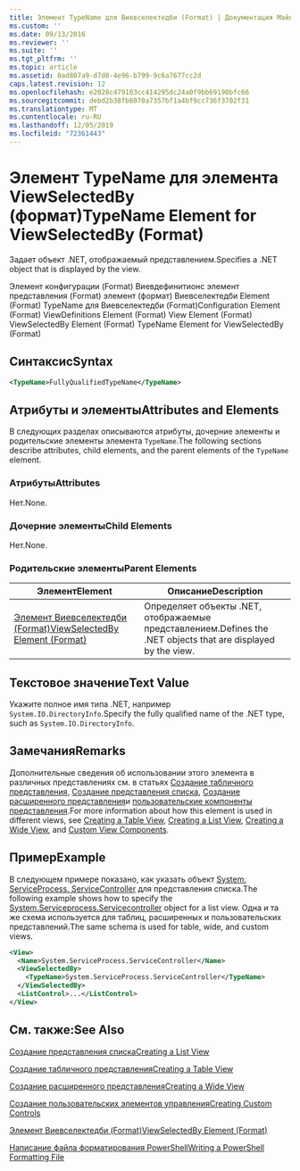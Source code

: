 ```yaml
---
title: Элемент TypeName для Виевселектедби (Format) | Документация Майкрософт
ms.custom: ''
ms.date: 09/13/2016
ms.reviewer: ''
ms.suite: ''
ms.tgt_pltfrm: ''
ms.topic: article
ms.assetid: 0ad807a9-d7d8-4e96-b799-9c6a7677cc2d
caps.latest.revision: 12
ms.openlocfilehash: e2028c479103cc414295dc24a0f9bb69190bfc66
ms.sourcegitcommit: debd2b38fb8070a7357bf1a4bf9cc736f3702f31
ms.translationtype: MT
ms.contentlocale: ru-RU
ms.lasthandoff: 12/05/2019
ms.locfileid: "72361443"
---
```

# <a name="typename-element-for-viewselectedby-format"></a><span data-ttu-id="12bc6-102">Элемент TypeName для элемента ViewSelectedBy (формат)</span><span class="sxs-lookup"><span data-stu-id="12bc6-102">TypeName Element for ViewSelectedBy (Format)</span></span>

<span data-ttu-id="12bc6-103">Задает объект .NET, отображаемый представлением.</span><span class="sxs-lookup"><span data-stu-id="12bc6-103">Specifies a .NET object that is displayed by the view.</span></span>

<span data-ttu-id="12bc6-104">Элемент конфигурации (Format) Виевдефинитионс элемент представления (Format) элемент (формат) Виевселектедби Element (Format) TypeName для Виевселектедби (Format)</span><span class="sxs-lookup"><span data-stu-id="12bc6-104">Configuration Element (Format) ViewDefinitions Element (Format) View Element (Format) ViewSelectedBy Element (Format) TypeName Element for ViewSelectedBy (Format)</span></span>

## <a name="syntax"></a><span data-ttu-id="12bc6-105">Синтаксис</span><span class="sxs-lookup"><span data-stu-id="12bc6-105">Syntax</span></span>

```xml
<TypeName>FullyQualifiedTypeName</TypeName>
```

## <a name="attributes-and-elements"></a><span data-ttu-id="12bc6-106">Атрибуты и элементы</span><span class="sxs-lookup"><span data-stu-id="12bc6-106">Attributes and Elements</span></span>

<span data-ttu-id="12bc6-107">В следующих разделах описываются атрибуты, дочерние элементы и родительские элементы элемента `TypeName`.</span><span class="sxs-lookup"><span data-stu-id="12bc6-107">The following sections describe attributes, child elements, and the parent elements of the `TypeName` element.</span></span>

### <a name="attributes"></a><span data-ttu-id="12bc6-108">Атрибуты</span><span class="sxs-lookup"><span data-stu-id="12bc6-108">Attributes</span></span>

<span data-ttu-id="12bc6-109">Нет.</span><span class="sxs-lookup"><span data-stu-id="12bc6-109">None.</span></span>

### <a name="child-elements"></a><span data-ttu-id="12bc6-110">Дочерние элементы</span><span class="sxs-lookup"><span data-stu-id="12bc6-110">Child Elements</span></span>

<span data-ttu-id="12bc6-111">Нет.</span><span class="sxs-lookup"><span data-stu-id="12bc6-111">None.</span></span>

### <a name="parent-elements"></a><span data-ttu-id="12bc6-112">Родительские элементы</span><span class="sxs-lookup"><span data-stu-id="12bc6-112">Parent Elements</span></span>

|<span data-ttu-id="12bc6-113">Элемент</span><span class="sxs-lookup"><span data-stu-id="12bc6-113">Element</span></span>|<span data-ttu-id="12bc6-114">Описание</span><span class="sxs-lookup"><span data-stu-id="12bc6-114">Description</span></span>|
|-------------|-----------------|
|[<span data-ttu-id="12bc6-115">Элемент Виевселектедби (Format)</span><span class="sxs-lookup"><span data-stu-id="12bc6-115">ViewSelectedBy Element (Format)</span></span>](./viewselectedby-element-format.md)|<span data-ttu-id="12bc6-116">Определяет объекты .NET, отображаемые представлением.</span><span class="sxs-lookup"><span data-stu-id="12bc6-116">Defines the .NET objects that are displayed by the view.</span></span>|

## <a name="text-value"></a><span data-ttu-id="12bc6-117">Текстовое значение</span><span class="sxs-lookup"><span data-stu-id="12bc6-117">Text Value</span></span>

<span data-ttu-id="12bc6-118">Укажите полное имя типа .NET, например `System.IO.DirectoryInfo`.</span><span class="sxs-lookup"><span data-stu-id="12bc6-118">Specify the fully qualified name of the .NET type, such as `System.IO.DirectoryInfo`.</span></span>

## <a name="remarks"></a><span data-ttu-id="12bc6-119">Замечания</span><span class="sxs-lookup"><span data-stu-id="12bc6-119">Remarks</span></span>

<span data-ttu-id="12bc6-120">Дополнительные сведения об использовании этого элемента в различных представлениях см. в статьях [Создание табличного представления](./creating-a-table-view.md), [Создание представления списка](./creating-a-list-view.md), [Создание расширенного представления](./creating-a-wide-view.md)и [пользовательские компоненты представления](./creating-custom-controls.md).</span><span class="sxs-lookup"><span data-stu-id="12bc6-120">For more information about how this element is used in different views, see [Creating a Table View](./creating-a-table-view.md), [Creating a List View](./creating-a-list-view.md), [Creating a Wide View](./creating-a-wide-view.md), and [Custom View Components](./creating-custom-controls.md).</span></span>

## <a name="example"></a><span data-ttu-id="12bc6-121">Пример</span><span class="sxs-lookup"><span data-stu-id="12bc6-121">Example</span></span>

<span data-ttu-id="12bc6-122">В следующем примере показано, как указать объект [System. ServiceProcess. ServiceController](/dotnet/api/System.ServiceProcess.ServiceController) для представления списка.</span><span class="sxs-lookup"><span data-stu-id="12bc6-122">The following example shows how to specify the [System.Serviceprocess.Servicecontroller](/dotnet/api/System.ServiceProcess.ServiceController) object for a list view.</span></span> <span data-ttu-id="12bc6-123">Одна и та же схема используется для таблиц, расширенных и пользовательских представлений.</span><span class="sxs-lookup"><span data-stu-id="12bc6-123">The same schema is used for table, wide, and custom views.</span></span>

```xml
<View>
  <Name>System.ServiceProcess.ServiceController</Name>
  <ViewSelectedBy>
    <TypeName>System.ServiceProcess.ServiceController</TypeName>
  </ViewSelectedBy>
  <ListControl>...</ListControl>
</View>
```

## <a name="see-also"></a><span data-ttu-id="12bc6-124">См. также:</span><span class="sxs-lookup"><span data-stu-id="12bc6-124">See Also</span></span>

[<span data-ttu-id="12bc6-125">Создание представления списка</span><span class="sxs-lookup"><span data-stu-id="12bc6-125">Creating a List View</span></span>](./creating-a-list-view.md)

[<span data-ttu-id="12bc6-126">Создание табличного представления</span><span class="sxs-lookup"><span data-stu-id="12bc6-126">Creating a Table View</span></span>](./creating-a-table-view.md)

[<span data-ttu-id="12bc6-127">Создание расширенного представления</span><span class="sxs-lookup"><span data-stu-id="12bc6-127">Creating a Wide View</span></span>](./creating-a-wide-view.md)

[<span data-ttu-id="12bc6-128">Создание пользовательских элементов управления</span><span class="sxs-lookup"><span data-stu-id="12bc6-128">Creating Custom Controls</span></span>](./creating-custom-controls.md)

[<span data-ttu-id="12bc6-129">Элемент Виевселектедби (Format)</span><span class="sxs-lookup"><span data-stu-id="12bc6-129">ViewSelectedBy Element (Format)</span></span>](./viewselectedby-element-format.md)

[<span data-ttu-id="12bc6-130">Написание файла форматирования PowerShell</span><span class="sxs-lookup"><span data-stu-id="12bc6-130">Writing a PowerShell Formatting File</span></span>](./writing-a-powershell-formatting-file.md)
